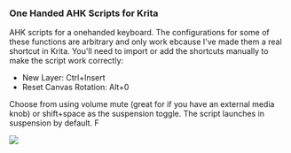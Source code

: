 ### One Handed AHK Scripts for Krita
AHK scripts for a onehanded keyboard. The configurations for some of these functions are arbitrary and only work ebcause I've made them a real shortcut in Krita. You'll need to import or add the shortcuts manually to make the script work correctly:

* New Layer: Ctrl+Insert
* Reset Canvas Rotation: Alt+0

Choose from using volume mute (great for if you have an external media knob) or shift+space as the suspension toggle. The script launches in suspension by default. F

![](https://www.dropbox.com/s/w5j58oavn5qqxcb/sadeskeypad.png?raw=1)
